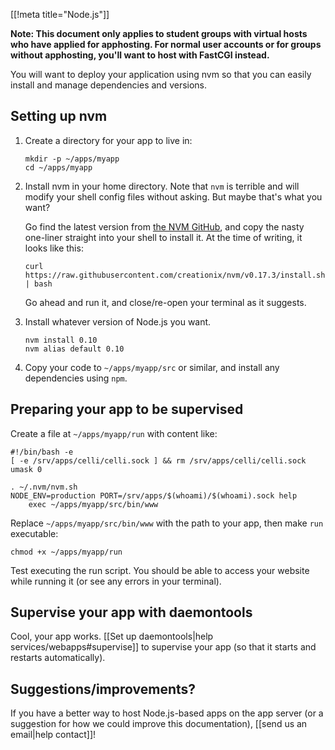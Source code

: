 [[!meta title="Node.js"]]

**Note: This document only applies to student groups with virtual hosts who
have applied for apphosting. For normal user accounts or for groups without
apphosting, you'll want to host with FastCGI instead.**

You will want to deploy your application using nvm so that you can easily
install and manage dependencies and versions.

## Setting up nvm

1. Create a directory for your app to live in:

       mkdir -p ~/apps/myapp
       cd ~/apps/myapp

2. Install nvm in your home directory. Note that `nvm` is terrible and will
   modify your shell config files without asking. But maybe that's what you
   want?

   Go find the latest version from [the NVM GitHub][nvm-github], and copy the
   nasty one-liner straight into your shell to install it. At the time of
   writing, it looks like this:

       curl https://raw.githubusercontent.com/creationix/nvm/v0.17.3/install.sh | bash

   Go ahead and run it, and close/re-open your terminal as it suggests.

3. Install whatever version of Node.js you want.

       nvm install 0.10
       nvm alias default 0.10

4. Copy your code to `~/apps/myapp/src` or similar, and install any
   dependencies using `npm`.

## Preparing your app to be supervised

Create a file at `~/apps/myapp/run` with content like:

    #!/bin/bash -e
    [ -e /srv/apps/celli/celli.sock ] && rm /srv/apps/celli/celli.sock
    umask 0

    . ~/.nvm/nvm.sh
    NODE_ENV=production PORT=/srv/apps/$(whoami)/$(whoami).sock help
        exec ~/apps/myapp/src/bin/www

Replace `~/apps/myapp/src/bin/www` with the path to your app, then make `run`
executable:

    chmod +x ~/apps/myapp/run

Test executing the run script. You should be able to access your website while
running it (or see any errors in your terminal).

## Supervise your app with daemontools

Cool, your app works. [[Set up daemontools|help services/webapps#supervise]] to
supervise your app (so that it starts and restarts automatically).

## Suggestions/improvements?

If you have a better way to host Node.js-based apps on the app server (or a
suggestion for how we could improve this documentation),
[[send us an email|help contact]]!

[nvm-github]: https://github.com/creationix/nvm
